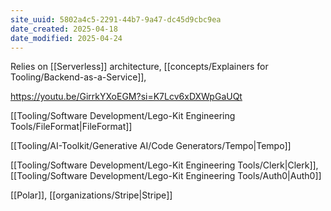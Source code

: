 ```yaml
---
site_uuid: 5802a4c5-2291-44b7-9a47-dc45d9cbc9ea
date_created: 2025-04-18
date_modified: 2025-04-24
---
```



Relies on [[Serverless]] architecture, [[concepts/Explainers for Tooling/Backend-as-a-Service]], 

https://youtu.be/GirrkYXoEGM?si=K7Lcv6xDXWpGaUQt

[[Tooling/Software Development/Lego-Kit Engineering Tools/FileFormat|FileFormat]]

[[Tooling/AI-Toolkit/Generative AI/Code Generators/Tempo|Tempo]]

[[Tooling/Software Development/Lego-Kit Engineering Tools/Clerk|Clerk]], [[Tooling/Software Development/Lego-Kit Engineering Tools/Auth0|Auth0]]

[[Polar]], [[organizations/Stripe|Stripe]]



